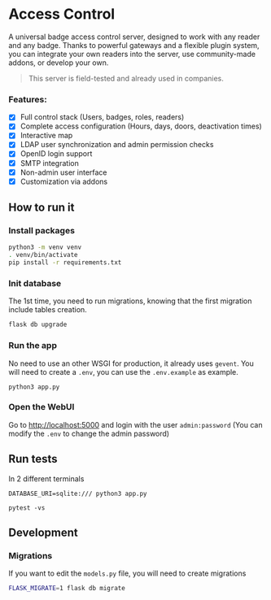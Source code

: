 # Access Control

A universal badge access control server, designed to work with any reader and any badge.
Thanks to powerful gateways and a flexible plugin system, you can integrate your own readers into the server, use community-made addons, or develop your own.

> This server is field-tested and already used in companies.

### Features:

- [x] Full control stack (Users, badges, roles, readers)
- [x] Complete access configuration (Hours, days, doors, deactivation times)
- [x] Interactive map
- [x] LDAP user synchronization and admin permission checks
- [x] OpenID login support
- [x] SMTP integration
- [x] Non-admin user interface
- [x] Customization via addons

## How to run it

### Install packages

```bash
python3 -m venv venv
. venv/bin/activate
pip install -r requirements.txt
```

### Init database

The 1st time, you need to run migrations, knowing that the first migration include tables creation.

```bash
flask db upgrade
```

### Run the app

No need to use an other WSGI for production, it already uses `gevent`.
You will need to create a `.env`, you can use the `.env.example` as example.

```
python3 app.py
```

### Open the WebUI

Go to [http://localhost:5000](http://localhost:5000) and login with the user `admin:password` (You can modify the `.env` to change the admin password)

## Run tests

In 2 different terminals

```
DATABASE_URI=sqlite:/// python3 app.py
```

```
pytest -vs
```


## Development

### Migrations

If you want to edit the `models.py` file, you will need to create migrations

```bash
FLASK_MIGRATE=1 flask db migrate
```
